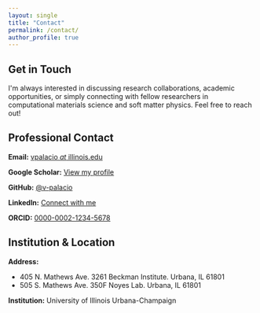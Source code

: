 ```yaml
---
layout: single
title: "Contact"
permalink: /contact/
author_profile: true
---
```


## Get in Touch

I'm always interested in discussing research collaborations, academic opportunities, or simply connecting with fellow researchers in computational materials science and soft matter physics. Feel free to reach out!

## Professional Contact

**Email:** [vpalacio *at* illinois.edu](mailto:vpalacio@illinois.edu)

**Google Scholar:** [View my profile](https://scholar.google.com/citations?user=yEaZCEMAAAAJ&hl=en)

**GitHub:** [@v-palacio](https://github.com/v-palacio)

**LinkedIn:** [Connect with me](https://www.linkedin.com/in/viviana-palacio-betancur)

**ORCID:** [0000-0002-1234-5678](https://orcid.org/0000-0002-1234-5678)

## Institution & Location
**Address:**
* 405 N. Mathews Ave. 3261 Beckman Institute. Urbana, IL 61801
* 505 S. Mathews Ave. 350F Noyes Lab. Urbana, IL 61801

**Institution:** University of Illinois Urbana-Champaign



